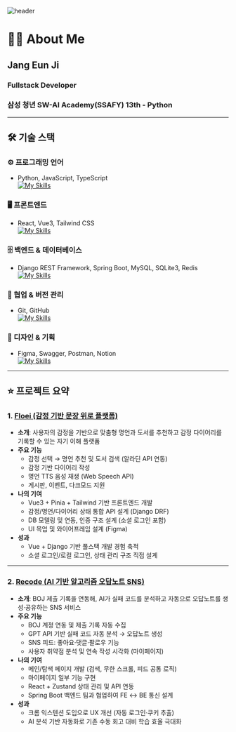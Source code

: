 ![header](https://capsule-render.vercel.app/api?type=waving&color=53d0d9&,add8e6&height=200&section=header&text=Welcome%20to%20Eunji's%20GitHub%20&fontSize=40&fontColor=ffffff&fontAlign=40&fontAlignY=40)

# 💁🏻 About Me
## Jang Eun Ji
### Fullstack Developer
### 삼성 청년 SW-AI Academy(SSAFY) 13th - Python

---

## 🛠️ 기술 스택
### ⚙️ 프로그래밍 언어
- Python, JavaScript, TypeScript  
[![My Skills](https://skillicons.dev/icons?i=python,js,ts)](https://skillicons.dev)

### 🖥️ 프론트엔드
- React, Vue3, Tailwind CSS  
[![My Skills](https://skillicons.dev/icons?i=react,vue,tailwind)](https://skillicons.dev)

### 🗄️ 백엔드 & 데이터베이스
- Django REST Framework, Spring Boot, MySQL, SQLite3, Redis  
[![My Skills](https://skillicons.dev/icons?i=django,spring,mysql)](https://skillicons.dev)

### 🤝 협업 & 버전 관리
- Git, GitHub  
[![My Skills](https://skillicons.dev/icons?i=git,github)](https://skillicons.dev)

### 🎨 디자인 & 기획
- Figma, Swagger, Postman, Notion  
[![My Skills](https://skillicons.dev/icons?i=figma)](https://skillicons.dev)

---

## ⭐ 프로젝트 요약

### 1. [Floei (감정 기반 문장 위로 플랫폼)](https://github.com/junghyun0729/Floei)
- **소개**: 사용자의 감정을 기반으로 맞춤형 명언과 도서를 추천하고 감정 다이어리를 기록할 수 있는 자기 이해 플랫폼
- **주요 기능**  
  - 감정 선택 → 명언 추천 및 도서 검색 (알라딘 API 연동)  
  - 감정 기반 다이어리 작성  
  - 명언 TTS 음성 재생 (Web Speech API)  
  - 게시판, 이벤트, 다크모드 지원  
- **나의 기여**  
  - Vue3 + Pinia + Tailwind 기반 프론트엔드 개발  
  - 감정/명언/다이어리 상태 통합 API 설계 (Django DRF)  
  - DB 모델링 및 연동, 인증 구조 설계 (소셜 로그인 포함)  
  - UI 목업 및 와이어프레임 설계 (Figma)  
- **성과**  
  - Vue + Django 기반 풀스택 개발 경험 축적  
  - 소셜 로그인/로컬 로그인, 상태 관리 구조 직접 설계  

---

### 2. [Recode (AI 기반 알고리즘 오답노트 SNS)](https://github.com/eunji1340/recode)
- **소개**: BOJ 제출 기록을 연동해, AI가 실패 코드를 분석하고 자동으로 오답노트를 생성·공유하는 SNS 서비스
- **주요 기능**  
  - BOJ 계정 연동 및 제출 기록 자동 수집  
  - GPT API 기반 실패 코드 자동 분석 → 오답노트 생성  
  - SNS 피드: 좋아요·댓글·팔로우 기능  
  - 사용자 취약점 분석 및 연속 작성 시각화 (마이페이지)  
- **나의 기여**  
  - 메인/탐색 페이지 개발 (검색, 무한 스크롤, 피드 공통 로직)  
  - 마이페이지 일부 기능 구현  
  - React + Zustand 상태 관리 및 API 연동  
  - Spring Boot 백엔드 팀과 협업하여 FE ↔ BE 통신 설계  
- **성과**  
  - 크롬 익스텐션 도입으로 UX 개선 (자동 로그인·쿠키 추출)  
  - AI 분석 기반 자동화로 기존 수동 회고 대비 학습 효율 극대화
